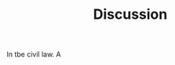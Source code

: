 ---
title: Discussion
letter: D
permalink: "/definitions/bld-discussion.html"
body: In tbe civil law. A
published_at: '2018-07-07'
source: Black's Law Dictionary 2nd Ed (1910)
layout: post
---